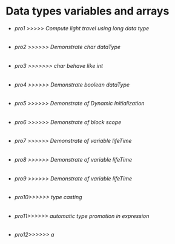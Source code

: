 # Data types variables and arrays 
* ###### pro1 >>>>> Compute light travel using long data type
*  ###### pro2 >>>>>> Demonstrate char dataType 
* ###### pro3 >>>>>>> char behave like int 
*  ###### pro4 >>>>>> Demonstrate boolean dataType
*  ###### pro5 >>>>>> Demonstrate of Dynamic Initialization
*  ###### pro6 >>>>>> Demonstrate of  block scope
*  ###### pro7 >>>>>> Demonstrate of  variable lifeTime 
*  ###### pro8 >>>>>> Demonstrate of  variable lifeTime 
*  ###### pro9 >>>>>> Demonstrate of  variable lifeTime 
*  ###### pro10>>>>>> type casting
*  ###### pro11>>>>>> automatic type promotion in expression
*  ###### pro12>>>>>> a
